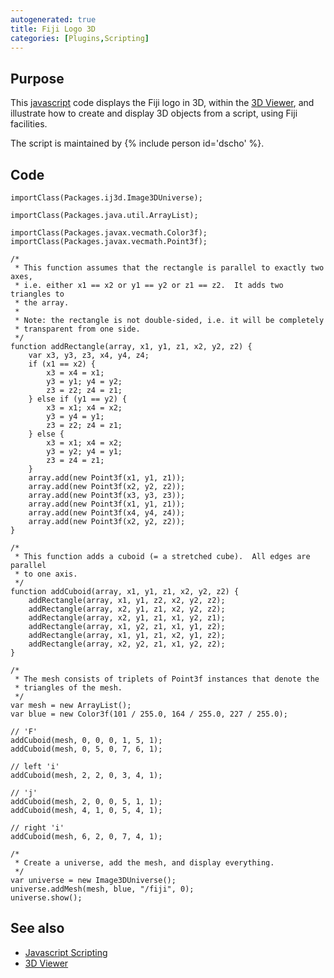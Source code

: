 ```yaml
---
autogenerated: true
title: Fiji Logo 3D
categories: [Plugins,Scripting]
---
```


## Purpose

This [javascript](/scripting/javascript) code displays the Fiji logo in 3D, within the [3D Viewer](/plugins/3d-viewer), and illustrate how to create and display 3D objects from a script, using Fiji facilities.

The script is maintained by {% include person id='dscho' %}.

## Code

    importClass(Packages.ij3d.Image3DUniverse);

    importClass(Packages.java.util.ArrayList);

    importClass(Packages.javax.vecmath.Color3f);
    importClass(Packages.javax.vecmath.Point3f);

    /*
     * This function assumes that the rectangle is parallel to exactly two axes,
     * i.e. either x1 == x2 or y1 == y2 or z1 == z2.  It adds two triangles to
     * the array.
     *
     * Note: the rectangle is not double-sided, i.e. it will be completely
     * transparent from one side.
     */
    function addRectangle(array, x1, y1, z1, x2, y2, z2) {
        var x3, y3, z3, x4, y4, z4;
        if (x1 == x2) {
            x3 = x4 = x1;
            y3 = y1; y4 = y2;
            z3 = z2; z4 = z1;
        } else if (y1 == y2) {
            x3 = x1; x4 = x2;
            y3 = y4 = y1;
            z3 = z2; z4 = z1;
        } else {
            x3 = x1; x4 = x2;
            y3 = y2; y4 = y1;
            z3 = z4 = z1;
        }
        array.add(new Point3f(x1, y1, z1));
        array.add(new Point3f(x2, y2, z2));
        array.add(new Point3f(x3, y3, z3));
        array.add(new Point3f(x1, y1, z1));
        array.add(new Point3f(x4, y4, z4));
        array.add(new Point3f(x2, y2, z2));
    }

    /*
     * This function adds a cuboid (= a stretched cube).  All edges are parallel
     * to one axis.
     */
    function addCuboid(array, x1, y1, z1, x2, y2, z2) {
        addRectangle(array, x1, y1, z2, x2, y2, z2);
        addRectangle(array, x2, y1, z1, x2, y2, z2);
        addRectangle(array, x2, y1, z1, x1, y2, z1);
        addRectangle(array, x1, y2, z1, x1, y1, z2);
        addRectangle(array, x1, y1, z1, x2, y1, z2);
        addRectangle(array, x2, y2, z1, x1, y2, z2);
    }

    /*
     * The mesh consists of triplets of Point3f instances that denote the
     * triangles of the mesh.
     */
    var mesh = new ArrayList();
    var blue = new Color3f(101 / 255.0, 164 / 255.0, 227 / 255.0);

    // 'F'
    addCuboid(mesh, 0, 0, 0, 1, 5, 1);
    addCuboid(mesh, 0, 5, 0, 7, 6, 1);

    // left 'i'
    addCuboid(mesh, 2, 2, 0, 3, 4, 1);

    // 'j'
    addCuboid(mesh, 2, 0, 0, 5, 1, 1);
    addCuboid(mesh, 4, 1, 0, 5, 4, 1);

    // right 'i'
    addCuboid(mesh, 6, 2, 0, 7, 4, 1);

    /*
     * Create a universe, add the mesh, and display everything.
     */
    var universe = new Image3DUniverse();
    universe.addMesh(mesh, blue, "/fiji", 0);
    universe.show();

## See also

-   [Javascript Scripting](/scripting/javascript)
-   [3D Viewer](/plugins/3d-viewer)

 
